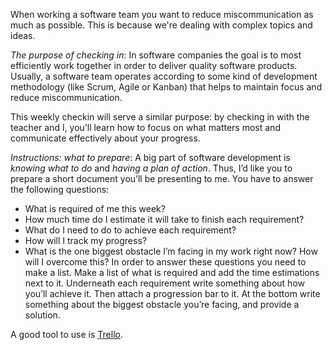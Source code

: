 When working a software team you want to reduce miscommunication as much as possible. This is because we're dealing with complex topics and ideas.

_The purpose of checking in_:
In software companies the goal is to most efficiently work together in order to deliver quality software products. Usually, a software team operates according to some kind of development methodology (like Scrum, Agile or Kanban) that helps to maintain focus and reduce miscommunication.

This weekly checkin will serve a similar purpose: by checking in with the teacher and I, you’ll learn how to focus on what matters most and communicate effectively about your progress.

_Instructions: what to prepare_:
A big part of software development is _knowing what to do_ and _having a plan of action_. Thus, I’d like you to prepare a short document you’ll be presenting to me. You have to answer the following questions:

- What is required of me this week?
- How much time do I estimate it will take to finish each requirement?
- What do I need to do to achieve each requirement?
- How will I track my progress?
- What is the one biggest obstacle I’m facing in my work right now? How will I overcome this?
  In order to answer these questions you need to make a list. Make a list of what is required and add the time estimations next to it. Underneath each requirement write something about how you’ll achieve it. Then attach a progression bar to it. At the bottom write something about the biggest obstacle you’re facing, and provide a solution.

A good tool to use is [Trello](https://www.trello.com).
